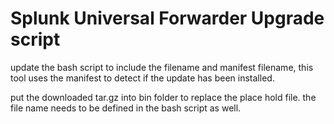 # Splunk Universal Forwarder Upgrade script
update the bash script to include the filename and manifest filename, this tool uses the manifest to detect if the update has been installed.

put the downloaded tar.gz into bin folder to replace the place hold file. the file name needs to be defined in the bash script as well.
